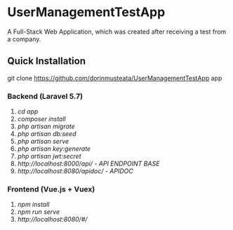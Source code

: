# UserManagementTestApp
A Full-Stack Web Application, which was created after receiving a test from a company.

## Quick Installation

git clone https://github.com/dorinmusteata/UserManagementTestApp app

### Backend (Laravel 5.7)

1. *cd app*
2. *composer install*
3. *php artisan migrate*
4. *php artisan db:seed*
5. *php artisan serve*
6. *php artisan key:generate*
7. *php artisan jwt:secret*
8. *http://localhost:8000/api/ - API ENDPOINT BASE*
9. *http://localhost:8080/apidoc/ - APIDOC*

### Frontend (Vue.js + Vuex)

1. *npm install*
2. *npm run serve*
3. *http://localhost:8080/#/*

